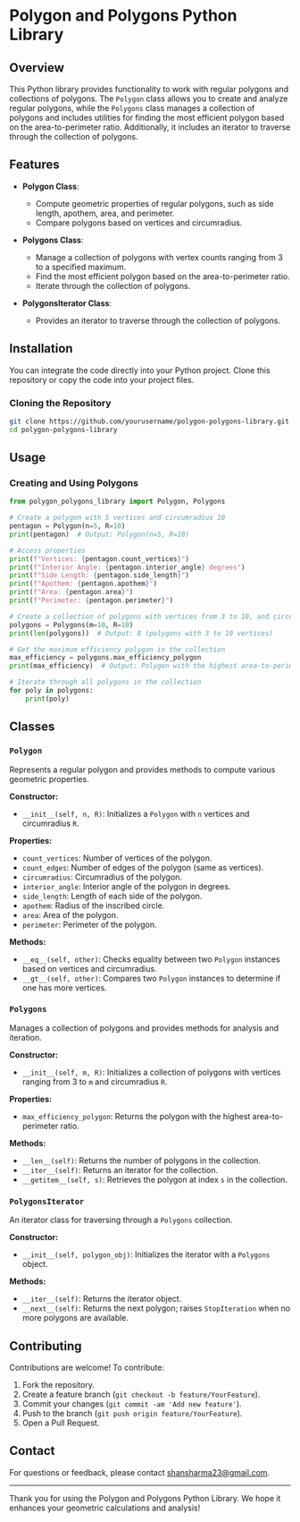 
# Polygon and Polygons Python Library

## Overview

This Python library provides functionality to work with regular polygons and collections of polygons. The `Polygon` class allows you to create and analyze regular polygons, while the `Polygons` class manages a collection of polygons and includes utilities for finding the most efficient polygon based on the area-to-perimeter ratio. Additionally, it includes an iterator to traverse through the collection of polygons.

## Features

- **Polygon Class**:
  - Compute geometric properties of regular polygons, such as side length, apothem, area, and perimeter.
  - Compare polygons based on vertices and circumradius.

- **Polygons Class**:
  - Manage a collection of polygons with vertex counts ranging from 3 to a specified maximum.
  - Find the most efficient polygon based on the area-to-perimeter ratio.
  - Iterate through the collection of polygons.

- **PolygonsIterator Class**:
  - Provides an iterator to traverse through the collection of polygons.

## Installation

You can integrate the code directly into your Python project. Clone this repository or copy the code into your project files.

### Cloning the Repository

```bash
git clone https://github.com/yourusername/polygon-polygons-library.git
cd polygon-polygons-library
```

## Usage

### Creating and Using Polygons

```python
from polygon_polygons_library import Polygon, Polygons

# Create a polygon with 5 vertices and circumradius 10
pentagon = Polygon(n=5, R=10)
print(pentagon)  # Output: Polygon(n=5, R=10)

# Access properties
print(f"Vertices: {pentagon.count_vertices}")
print(f"Interior Angle: {pentagon.interior_angle} degrees")
print(f"Side Length: {pentagon.side_length}")
print(f"Apothem: {pentagon.apothem}")
print(f"Area: {pentagon.area}")
print(f"Perimeter: {pentagon.perimeter}")

# Create a collection of polygons with vertices from 3 to 10, and circumradius 10
polygons = Polygons(m=10, R=10)
print(len(polygons))  # Output: 8 (polygons with 3 to 10 vertices)

# Get the maximum efficiency polygon in the collection
max_efficiency = polygons.max_efficiency_polygon
print(max_efficiency)  # Output: Polygon with the highest area-to-perimeter ratio

# Iterate through all polygons in the collection
for poly in polygons:
    print(poly)
```

## Classes

### `Polygon`

Represents a regular polygon and provides methods to compute various geometric properties.

**Constructor:**

- `__init__(self, n, R)`: Initializes a `Polygon` with `n` vertices and circumradius `R`.

**Properties:**

- `count_vertices`: Number of vertices of the polygon.
- `count_edges`: Number of edges of the polygon (same as vertices).
- `circumradius`: Circumradius of the polygon.
- `interior_angle`: Interior angle of the polygon in degrees.
- `side_length`: Length of each side of the polygon.
- `apothem`: Radius of the inscribed circle.
- `area`: Area of the polygon.
- `perimeter`: Perimeter of the polygon.

**Methods:**

- `__eq__(self, other)`: Checks equality between two `Polygon` instances based on vertices and circumradius.
- `__gt__(self, other)`: Compares two `Polygon` instances to determine if one has more vertices.

### `Polygons`

Manages a collection of polygons and provides methods for analysis and iteration.

**Constructor:**

- `__init__(self, m, R)`: Initializes a collection of polygons with vertices ranging from 3 to `m` and circumradius `R`.

**Properties:**

- `max_efficiency_polygon`: Returns the polygon with the highest area-to-perimeter ratio.

**Methods:**

- `__len__(self)`: Returns the number of polygons in the collection.
- `__iter__(self)`: Returns an iterator for the collection.
- `__getitem__(self, s)`: Retrieves the polygon at index `s` in the collection.

### `PolygonsIterator`

An iterator class for traversing through a `Polygons` collection.

**Constructor:**

- `__init__(self, polygon_obj)`: Initializes the iterator with a `Polygons` object.

**Methods:**

- `__iter__(self)`: Returns the iterator object.
- `__next__(self)`: Returns the next polygon; raises `StopIteration` when no more polygons are available.

## Contributing

Contributions are welcome! To contribute:

1. Fork the repository.
2. Create a feature branch (`git checkout -b feature/YourFeature`).
3. Commit your changes (`git commit -am 'Add new feature'`).
4. Push to the branch (`git push origin feature/YourFeature`).
5. Open a Pull Request.

## Contact

For questions or feedback, please contact [shansharma23@gmail.com](mailto:shansharma23@gmail.com).

---

Thank you for using the Polygon and Polygons Python Library. We hope it enhances your geometric calculations and analysis!
```